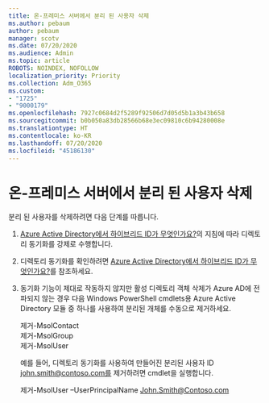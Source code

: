 ```yaml
---
title: 온-프레미스 서버에서 분리 된 사용자 삭제
ms.author: pebaum
author: pebaum
manager: scotv
ms.date: 07/20/2020
ms.audience: Admin
ms.topic: article
ROBOTS: NOINDEX, NOFOLLOW
localization_priority: Priority
ms.collection: Adm_O365
ms.custom:
- "1725"
- "9000179"
ms.openlocfilehash: 7927c0684d2f5289f92506d7d05d5b1a3b43b658
ms.sourcegitcommit: b0b050a83db28566b68e3ec09810c6b94280008e
ms.translationtype: HT
ms.contentlocale: ko-KR
ms.lasthandoff: 07/20/2020
ms.locfileid: "45186130"
---
```

# <a name="delete-orphaned-user-from-on-premises-server"></a>온-프레미스 서버에서 분리 된 사용자 삭제

분리 된 사용자를 삭제하려면 다음 단계를 따릅니다.

1. [Azure Active Directory에서 하이브리드 ID가 무엇인가요?](https://technet.microsoft.com/library/jj151771.aspx#bkmk_synchronizedirectories)의 지침에 따라 디렉토리 동기화를 강제로 수행합니다.

2. 디렉토리 동기화를 확인하려면 [Azure Active Directory에서 하이브리드 ID가 무엇인가요?](https://technet.microsoft.com/library/jj151797.aspx)를 참조하세요.

3. 동기화 기능이 제대로 작동하지 않지만 활성 디렉토리 객체 삭제가 Azure AD에 전파되지 않는 경우 다음 Windows PowerShell cmdlets용 Azure Active Directory 모듈 중 하나를 사용하여 분리된 개체를 수동으로 제거하세요.

    제거-MsolContact  
    제거-MsolGroup  
    제거-MsolUser

    예를 들어, 디렉토리 동기화를 사용하여 만들어진 분리된 사용자 ID john.smith@contoso.com를 제거하려면 cmdlet을 실행합니다.

    제거-MsolUser –UserPrincipalName John.Smith@Contoso.com
